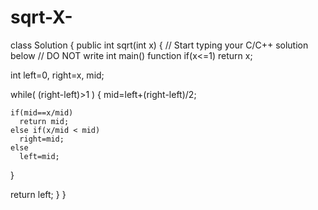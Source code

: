 sqrt-X-
=======




class Solution {
public int sqrt(int x) {
  // Start typing your C/C++ solution below
  // DO NOT write int main() function
  if(x<=1) return x;

  int left=0, right=x, mid;

  while( (right-left)>1 )
  {
    mid=left+(right-left)/2;

    if(mid==x/mid)
      return mid;
    else if(x/mid < mid)
      right=mid;
    else
      left=mid;
  }

  return left;
} 
}
